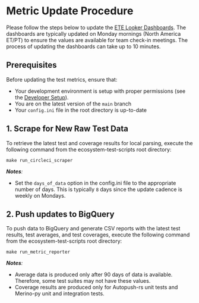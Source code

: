 # Metric Update Procedure

Please follow the steps below to update the [ETE Looker Dashboards][ETE Looker Dashboards]. The
dashboards are typically updated on Monday mornings (North America ET/PT) to ensure the values are
available for team check-in meetings. The process of updating the dashboards can take up to 10
minutes.

## Prerequisites

Before updating the test metrics, ensure that:

- Your development environment is setup with proper permissions (see the
  [Developer Setup][Developer Setup Guide]).
- You are on the latest version of the `main` branch
- Your `config.ini` file in the root directory is up-to-date

## 1. Scrape for New Raw Test Data

To retrieve the latest test and coverage results for local parsing, execute the following command
from the ecosystem-test-scripts root directory:

```shell
make run_circleci_scraper
```

_**Notes**:_

- Set the `days_of_data` option in the config.ini file to the appropriate number of days. This is
  typically `8` days since the update cadence is weekly on Mondays.

## 2. Push updates to BigQuery

To push data to BigQuery and generate CSV reports with the latest test results, test averages, and
test coverages, execute the following command from the ecosystem-test-scripts root directory:

```shell
make run_metric_reporter
```

_**Notes**:_

- Average data is produced only after 90 days of data is available. Therefore, some test suites
  may not have these values.
- Coverage results are produced only for Autopush-rs unit tests and Merino-py unit and integration
  tests.

[Developer Setup Guide]: ../developer-guides/developer_setup.md
[ETE Looker Dashboards]: https://mozilla.cloud.looker.com/boards/140

